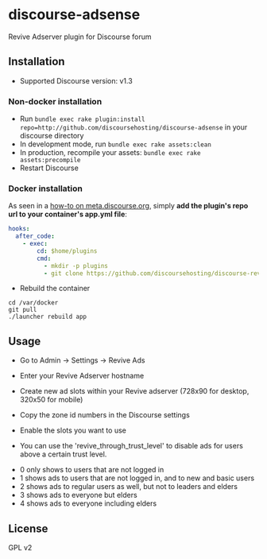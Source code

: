# discourse-adsense

Revive Adserver plugin for Discourse forum

## Installation

* Supported Discourse version: v1.3

### Non-docker installation

* Run `bundle exec rake plugin:install repo=http://github.com/discoursehosting/discourse-adsense` in your discourse directory
* In development mode, run `bundle exec rake assets:clean`
* In production, recompile your assets: `bundle exec rake assets:precompile`
* Restart Discourse

### Docker installation

As seen in a [how-to on meta.discourse.org](https://meta.discourse.org/t/advanced-troubleshooting-with-docker/15927#Example:%20Install%20a%20plugin), simply **add the plugin's repo url to your container's app.yml file**:

```yml
hooks:
  after_code:
    - exec:
        cd: $home/plugins
        cmd:
          - mkdir -p plugins
          - git clone https://github.com/discoursehosting/discourse-revive.git
```
* Rebuild the container

```
cd /var/docker
git pull
./launcher rebuild app
```


## Usage

* Go to Admin -> Settings -> Revive Ads
* Enter your Revive Adserver hostname
* Create new ad slots within your Revive adserver (728x90 for desktop, 320x50 for mobile)
* Copy the zone id numbers in the Discourse settings
* Enable the slots you want to use

* You can use the 'revive_through_trust_level' to disable ads for users above a certain trust level. 
 - 0 only shows to users that are not logged in
 - 1 shows ads to users that are not logged in, and to new and basic users
 - 2 shows ads to regular users as well, but not to leaders and elders
 - 3 shows ads to everyone but elders
 - 4 shows ads to everyone including elders
 
## License

GPL v2
